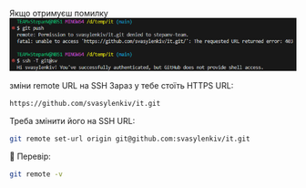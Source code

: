 Якщо отримуєш помилку
![alt text](image.png)

зміни remote URL на SSH
Зараз у тебе стоїть HTTPS URL:

```bash
https://github.com/svasylenkiv/it.git
```

Треба змінити його на SSH URL:
```bash
git remote set-url origin git@github.com:svasylenkiv/it.git
```

🔁 Перевір:
```bash
git remote -v
```